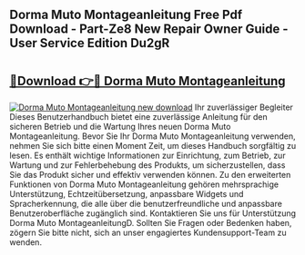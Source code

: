 ## Dorma Muto Montageanleitung Free Pdf Download - Part-Ze8 New Repair Owner Guide - User Service Edition Du2gR

# <h2><a href="http://df78fpx.blite.top/?on=Dorma+Muto+Montageanleitung">🔗Download 👉🔴 Dorma Muto Montageanleitung</a></h2>

[![Dorma Muto Montageanleitung new download](https://i.imgur.com/lujVjoI.png)](http://df78fpx.blite.top/?on=Dorma+Muto+Montageanleitung)
Ihr zuverlässiger Begleiter Dieses Benutzerhandbuch bietet eine zuverlässige Anleitung für den sicheren Betrieb und die Wartung Ihres neuen Dorma Muto Montageanleitung. Bevor Sie Ihr Dorma Muto Montageanleitung verwenden, nehmen Sie sich bitte einen Moment Zeit, um dieses Handbuch sorgfältig zu lesen. Es enthält wichtige Informationen zur Einrichtung, zum Betrieb, zur Wartung und zur Fehlerbehebung des Produkts, um sicherzustellen, dass Sie das Produkt sicher und effektiv verwenden können. Zu den erweiterten Funktionen von Dorma Muto Montageanleitung gehören mehrsprachige Unterstützung, Echtzeitübersetzung, anpassbare Widgets und Spracherkennung, die alle über die benutzerfreundliche und anpassbare Benutzeroberfläche zugänglich sind. Kontaktieren Sie uns für Unterstützung Dorma Muto MontageanleitungD. Sollten Sie Fragen oder Bedenken haben, zögern Sie bitte nicht, sich an unser engagiertes Kundensupport-Team zu wenden.
